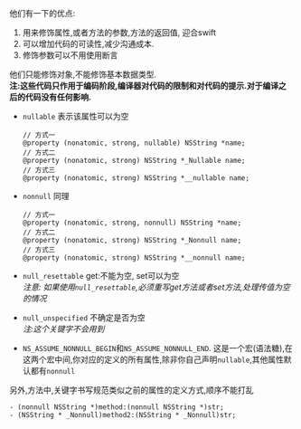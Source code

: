 他们有一下的优点:
 1. 用来修饰属性,或者方法的参数,方法的返回值, 迎合swift
 2. 可以增加代码的可读性,减少沟通成本.
 3. 修饰参数可以不用使用断言  

 他们只能修饰对象,不能修饰基本数据类型.  
 **注:这些代码只作用于编码阶段,编译器对代码的限制和对代码的提示.对于编译之后的代码没有任何影响.**


* `nullable` 表示该属性可以为空    

      // 方式一
      @property (nonatomic, strong, nullable) NSString *name;
      // 方式二
      @property (nonatomic, strong) NSString *_Nullable name;
      // 方式三
      @property (nonatomic, strong) NSString *__nullable name;

* `nonnull` 同理

      // 方式一
      @property (nonatomic, strong, nonnull) NSString *name;
      // 方式二
      @property (nonatomic, strong) NSString *_Nonnull name;
      // 方式三
      @property (nonatomic, strong) NSString *__nonnull name;

* `null_resettable` get:不能为空, set可以为空  
*注意: 如果使用`null_resettable`,必须重写get方法或者set方法,处理传值为空的情况*

* `null_unspecified` 不确定是否为空  
*注:这个关键字不会用到*

* `NS_ASSUME_NONNULL_BEGIN`和`NS_ASSUME_NONNULL_END`. 这是一个宏(语法糖),在这两个宏中间,你对应的定义的所有属性,除非你自己声明`nullable`,其他属性默认都有`nonnull`

另外,方法中,关键字书写规范类似之前的属性的定义方式,顺序不能打乱  

    - (nonnull NSString *)method:(nonnull NSString *)str;
    - (NSString * _Nonnull)method2:(NSString * _Nonnull)str;
